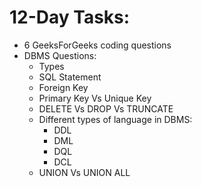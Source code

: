 # 12-Day Tasks:
- 6 GeeksForGeeks coding questions
- DBMS Questions:
  - Types
  - SQL Statement
  - Foreign Key
  - Primary Key Vs Unique Key
  - DELETE Vs DROP Vs TRUNCATE
  - Different types of language in DBMS:
    - DDL
    - DML
    - DQL
    - DCL
  - UNION Vs UNION ALL